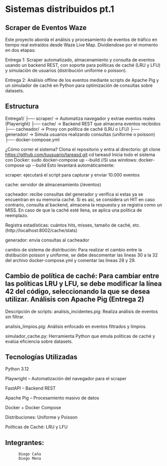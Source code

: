 # Sistemas distribuidos pt.1
Scraper de Eventos Waze
------------------------------------------------------------------------------------------------------------------------------------------------------------------------------

Este proyecto aborda el análisis y procesamiento de eventos de tráfico en tiempo real extraídos desde Waze Live Map. Dividiendose por el momento en dos etapas:

Entrega 1: Scraper automatizado, almacenamiento y consulta de eventos usando un backend REST, con soporte para políticas de caché (LRU y LFU) y simulación de usuarios (distribución uniforme o poisson).

Entrega 2: Análisis offline de los eventos mediante scripts de Apache Pig y un simulador de caché en Python para optimización de consultas sobre datasets.

Estructura
------------------------------------------------------------------------------------------------------------------------------------------------------------------------------

Entrega1/ ├── scraper/ → Automatiza navegador y extrae eventos reales (Playwright) ├── cache/ → Backend REST que almacena eventos recibidos ├── cacheador/ → Proxy con política de caché (LRU o LFU) ├── generador/ → Simula usuarios realizando consultas (uniforme o poisson) ├── docker-compose.yml

¿Cómo correr el sistema?
Clona el repositorio y entra al directorio:
  git clone https://github.com/tuusuario/tareasd.git
  cd tareasd
Inicia todo el sistema con Docker:
  sudo docker-compose up --build
  //Si usa windows: docker-compose up --build
Esto levantará automáticamente: 

scraper: ejecutará el script para capturar y enviar 10.000 eventos

cache: servidor de almacenamiento (/eventos)

cacheador: recibe consultas del generador y verifica si estas ya se encuentran en su memoria caché. Si es así, se considera un HIT en caso contrario, consulta al backend, almacena la respuesta y se registra como un MISS. En caso de que la caché esté llena, se aplica una política de reemplazo.

Registra estadísticas: cuántos hits, misses, tamaño de caché, etc. (http://localhost:8002/cache/stats)

generador: envía consultas al cacheador 

cambio de sistema de distribución: Para realizar el cambio entre la distibución poisson y uniforme, se debe descomentar las lineas 30 a la 32 del archivo docker-compose.yml y comentar las lineas 28 y 29.

Cambio de política de caché: Para cambiar entre las políticas LRU y LFU, se debe modificar la línea 42 del código, seleccionando la que se desea utilizar.
Análisis con Apache Pig (Entrega 2)
------------------------------------------------------------------------------------------------------------------------------------------------------------------------------

Descripción de scripts:
analisis_incidentes.pig: Realiza análisis de eventos sin filtrar.

analisis_limpios.pig: Análisis enfocado en eventos filtrados y limpios.

simulador_cache.py: Herramienta Python que emula políticas de caché y evalúa eficiencia sobre datasets.

Tecnologías Utilizadas
------------------------------------------------------------------------------------------------------------------------------------------------------------------------------

Python 3.12

Playwright – Automatización del navegador para el scraper

FastAPI – Backend REST

Apache Pig – Procesamiento masivo de datos

Docker + Docker Compose

Distribuciones: Uniforme y Poisson

Políticas de Caché: LRU y LFU



Integrantes: 
------------------------------------------------------------------------------------------------------------------------------------------------------------------------------
          Diego Caña
          Diego Mena
